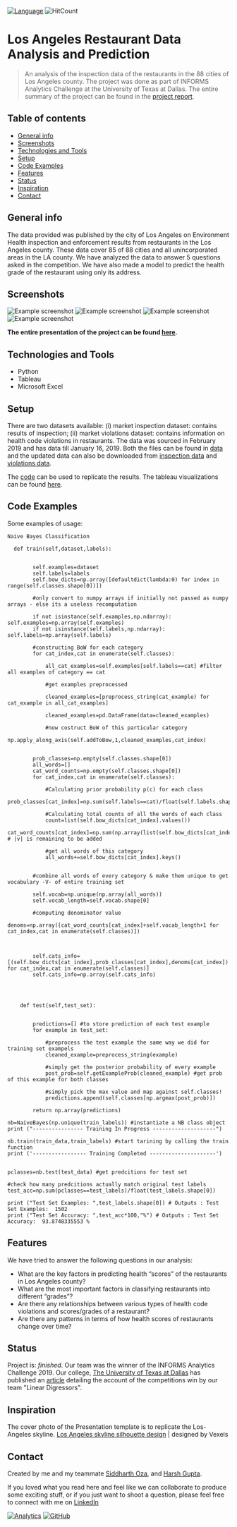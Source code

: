 [![Language](https://img.shields.io/badge/Made%20with-Python%20and%20Tableau-blue.svg)](#technologies-and-tools)
![HitCount](http://hits.dwyl.io/ashish1993utd/Los-Angeles-Restaurant-Data-Analysis-and-Prediction.svg)


# Los Angeles Restaurant Data Analysis and Prediction
> An analysis of the inspection data of the restaurants in the 88 cities of Los Angeles county.
The project was done as part of INFORMS Analytics Challenge at the University of Texas at Dallas. The entire summary of the project can be found in the [project report](https://github.com/ashish1993utd/Los-Angeles-Restaurant-Data-Analysis-and-Prediction/blob/master/Team%20Linear%20Digressors-Final.pdf).

## Table of contents
* [General info](#general-info)
* [Screenshots](#screenshots)
* [Technologies and Tools](#technologies-and-tools)
* [Setup](#setup)
* [Code Examples](#code-examples)
* [Features](#features)
* [Status](#status)
* [Inspiration](#inspiration)
* [Contact](#contact)

## General info
The data provided was published by the city of Los Angeles on Environment Health inspection and enforcement results from restaurants in the Los Angeles county. These data cover 85 of 88 cities and all
unincorporated areas in the LA county. We have analyzed the data to answer 5 questions asked in the competition. We have also made a model to predict the health grade of the restaurant using only its address.

## Screenshots
![Example screenshot](./img/Capture1.PNG)
![Example screenshot](./img/Capture2.PNG)
![Example screenshot](./img/Capture3.PNG)
![Example screenshot](./img/Capture4.PNG)

**The entire presentation of the project can be found [here](https://github.com/ashish1993utd/Los-Angeles-Restaurant-Data-Analysis-and-Prediction/blob/master/Team%20Linear%20Digressors-Final.pdf).**

## Technologies and Tools
* Python
* Tableau 
* Microsoft Excel

## Setup

There are two datasets available: 
(i) market inspection dataset: contains results of inspection;
(ii) market violations dataset: contains information on health code violations in restaurants.
The data was sourced in February 2019 and has data till January 16, 2019. Both the files can be found in [data](https://github.com/ashish1993utd/Los-Angeles-Restaurant-Data-Analysis-and-Prediction/tree/master/Input) and the updated data can also be downloaded from 
[inspection data](https://data.lacounty.gov/Health/LOS-ANGELES-COUNTY-RESTAURANT-AND-MARKET-INSPECTIO/6ni6-h5kp) and [violations data](https://data.lacounty.gov/Health/LOS-ANGELES-COUNTY-RESTAURANT-AND-MARKET-VIOLATION/8jyd-4pv9).

The [code](https://github.com/ashish1993utd/Los-Angeles-Restaurant-Data-Analysis-and-Prediction/blob/master/Code/Naive%20Bayes%20Classification.ipynb) can be used to replicate the results. 
The tableau visualizations can be found [here](https://github.com/ashish1993utd/Los-Angeles-Restaurant-Data-Analysis-and-Prediction/Tableau-Visualizations/Code).


## Code Examples
Some examples of usage:

````
Naive Bayes Classification

  def train(self,dataset,labels):
        
  
        self.examples=dataset
        self.labels=labels
        self.bow_dicts=np.array([defaultdict(lambda:0) for index in range(self.classes.shape[0])])
        
        #only convert to numpy arrays if initially not passed as numpy arrays - else its a useless recomputation
        
        if not isinstance(self.examples,np.ndarray): self.examples=np.array(self.examples)
        if not isinstance(self.labels,np.ndarray): self.labels=np.array(self.labels)
            
        #constructing BoW for each category
        for cat_index,cat in enumerate(self.classes):
          
            all_cat_examples=self.examples[self.labels==cat] #filter all examples of category == cat
            
            #get examples preprocessed
            
            cleaned_examples=[preprocess_string(cat_example) for cat_example in all_cat_examples]
            
            cleaned_examples=pd.DataFrame(data=cleaned_examples)
            
            #now costruct BoW of this particular category
            np.apply_along_axis(self.addToBow,1,cleaned_examples,cat_index)
            
                      
        prob_classes=np.empty(self.classes.shape[0])
        all_words=[]
        cat_word_counts=np.empty(self.classes.shape[0])
        for cat_index,cat in enumerate(self.classes):
           
            #Calculating prior probability p(c) for each class
            prob_classes[cat_index]=np.sum(self.labels==cat)/float(self.labels.shape[0]) 
            
            #Calculating total counts of all the words of each class 
            count=list(self.bow_dicts[cat_index].values())
            cat_word_counts[cat_index]=np.sum(np.array(list(self.bow_dicts[cat_index].values())))+1 # |v| is remaining to be added
            
            #get all words of this category                                
            all_words+=self.bow_dicts[cat_index].keys()
                                                     
        
        #combine all words of every category & make them unique to get vocabulary -V- of entire training set
        
        self.vocab=np.unique(np.array(all_words))
        self.vocab_length=self.vocab.shape[0]
                                  
        #computing denominator value                                      
        denoms=np.array([cat_word_counts[cat_index]+self.vocab_length+1 for cat_index,cat in enumerate(self.classes)])                                                                          
      

        
        self.cats_info=[(self.bow_dicts[cat_index],prob_classes[cat_index],denoms[cat_index]) for cat_index,cat in enumerate(self.classes)]                               
        self.cats_info=np.array(self.cats_info)                                 
                                              
                                              

   
    def test(self,test_set):
      

        predictions=[] #to store prediction of each test example
        for example in test_set: 
                                              
            #preprocess the test example the same way we did for training set exampels                                  
            cleaned_example=preprocess_string(example) 
             
            #simply get the posterior probability of every example                                  
            post_prob=self.getExampleProb(cleaned_example) #get prob of this example for both classes
            
            #simply pick the max value and map against self.classes!
            predictions.append(self.classes[np.argmax(post_prob)])
                
        return np.array(predictions)

````

````
nb=NaiveBayes(np.unique(train_labels)) #instantiate a NB class object
print ("---------------- Training In Progress --------------------")
 
nb.train(train_data,train_labels) #start tarining by calling the train function
print ('----------------- Training Completed ---------------------')


pclasses=nb.test(test_data) #get predcitions for test set

#check how many predcitions actually match original test labels
test_acc=np.sum(pclasses==test_labels)/float(test_labels.shape[0]) 

print ("Test Set Examples: ",test_labels.shape[0]) # Outputs : Test Set Examples:  1502
print ("Test Set Accuracy: ",test_acc*100,"%") # Outputs : Test Set Accuracy:  93.8748335553 %

````


## Features
We have tried to answer the following questions in our analysis:

* What are the key factors in predicting health “scores” of the restaurants in Los Angeles county?
* What are the most important factors in classifying restaurants into different “grades”?
* Are there any relationships between various types of health code violations and scores/grades of a restaurant?
* Are there any patterns in terms of how health scores of restaurants change over time?

## Status
Project is: _finished_. Our team was the winner of the INFORMS Analytics Challenge 2019. Our college, [The University of Texas at Dallas](https://www.utdallas.edu/) has published an [article](http://bit.ly/2xkfs0U) detailing the account of the competitions win by our team "Linear Digressors". 

## Inspiration
The cover photo of the Presentation template is to replicate the Los-Angeles skyline. 
[Los Angeles skyline silhouette design](https://www.vexels.com/vectors/preview/79018/los-angeles-skyline-silhouette-design) | designed by Vexels

## Contact
Created by me and my teammate [Siddharth Oza](https://github.com/siddharthoza), and [Harsh Gupta](https://github.com/harshbg).

If you loved what you read here and feel like we can collaborate to produce some exciting stuff, or if you
just want to shoot a question, please feel free to connect with me on 
<a href="https://bit.ly/2YyG89N" target="_blank">LinkedIn</a>

[![Analytics](https://ga-beacon.appspot.com/UA-42822568-3/Los-Angeles-Restaurant-Data-Analysis-and-Prediction)](https://github.com/igrigorik/ga-beacon)
[![GitHub](https://img.shields.io/github/followers/ashish1993utd.svg?style=social)](https://github.com/ashish1993utd)
